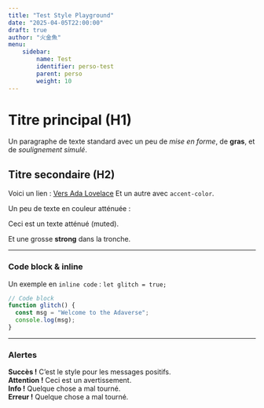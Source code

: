 ```yaml
---
title: "Test Style Playground"
date: "2025-04-05T22:00:00"
draft: true
author: "火金魚"
menu:
    sidebar:
        name: Test
        identifier: perso-test
        parent: perso
        weight: 10
---
```


# Titre principal (H1)

Un paragraphe de texte standard avec un peu de *mise en forme*, de **gras**, et de *soulignement simulé*.

## Titre secondaire (H2)

Voici un lien : [Vers Ada Lovelace](https://en.wikipedia.org/wiki/Ada_Lovelace)
Et un autre avec `accent-color`.

Un peu de texte en couleur atténuée :

<span class="text-muted">Ceci est un texte atténué (muted).</span>

Et une grosse <strong>strong</strong> dans la tronche.

---

### Code block & inline

Un exemple en `inline code` : `let glitch = true;`

```ts
// Code block
function glitch() {
  const msg = "Welcome to the Adaverse";
  console.log(msg);
}
```

---

### Alertes

<div class="alert alert-success">
  <strong>Succès !</strong> C’est le style pour les messages positifs.
</div>

<div class="alert alert-warning">
  <strong>Attention !</strong> Ceci est un avertissement.
</div>

<div class="alert alert-info">
  <strong>Info !</strong> Quelque chose a mal tourné.
</div>

<div class="alert alert-danger">
  <strong>Erreur !</strong> Quelque chose a mal tourné.
</div>
